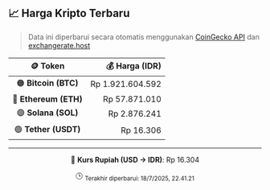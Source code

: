 

<!-- HARGA_KRIPTO -->
## 📈 Harga Kripto Terbaru

> Data ini diperbarui secara otomatis menggunakan [CoinGecko API](https://www.coingecko.com/) dan [exchangerate.host](https://exchangerate.host/)

<div align="center">

| 🪙 Token | 💰 Harga (IDR) |
|:------:|---------------:|
| 🟠 **Bitcoin (BTC)**   | Rp 1.921.604.592 |
| 🔵 **Ethereum (ETH)**  | Rp 57.871.010 |
| 🟣 **Solana (SOL)**    | Rp 2.876.241 |
| 🟢 **Tether (USDT)**   | Rp 16.306 |

---

💱 **Kurs Rupiah (USD → IDR)**: Rp 16.304

🕒 <sub>Terakhir diperbarui: 18/7/2025, 22.41.21</sub>

</div>
<!-- /HARGA_KRIPTO -->